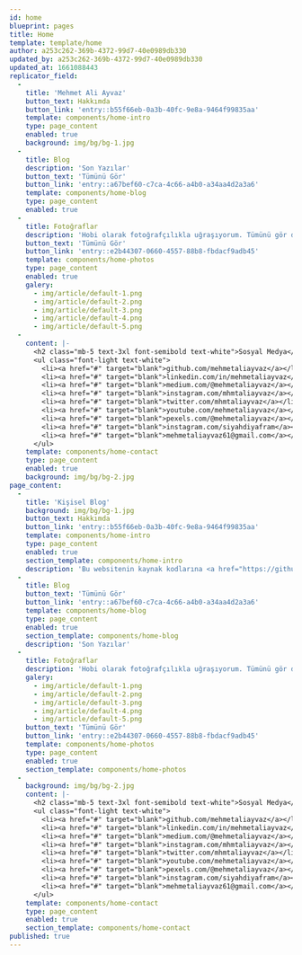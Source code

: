 ```yaml
---
id: home
blueprint: pages
title: Home
template: template/home
author: a253c262-369b-4372-99d7-40e0989db330
updated_by: a253c262-369b-4372-99d7-40e0989db330
updated_at: 1661088443
replicator_field:
  -
    title: 'Mehmet Ali Ayvaz'
    button_text: Hakkımda
    button_link: 'entry::b55f66eb-0a3b-40fc-9e8a-9464f99835aa'
    template: components/home-intro
    type: page_content
    enabled: true
    background: img/bg/bg-1.jpg
  -
    title: Blog
    description: 'Son Yazılar'
    button_text: 'Tümünü Gör'
    button_link: 'entry::a67bef60-c7ca-4c66-a4b0-a34aa4d2a3a6'
    template: components/home-blog
    type: page_content
    enabled: true
  -
    title: Fotoğraflar
    description: 'Hobi olarak fotoğrafçılıkla uğraşıyorum. Tümünü gör diyerek çektiğim tüm fotoğraflara ulaşabilirsiniz.'
    button_text: 'Tümünü Gör'
    button_link: 'entry::e2b44307-0660-4557-88b8-fbdacf9adb45'
    template: components/home-photos
    type: page_content
    enabled: true
    galery:
      - img/article/default-1.png
      - img/article/default-2.png
      - img/article/default-3.png
      - img/article/default-4.png
      - img/article/default-5.png
  -
    content: |-
      <h2 class="mb-5 text-3xl font-semibold text-white">Sosyal Medya</h2>
      <ul class="font-light text-white">
        <li><a href="#" target="blank">github.com/mehmetaliayvaz</a></li>
        <li><a href="#" target="blank">linkedin.com/in/mehmetaliayvaz</a></li>
        <li><a href="#" target="blank">medium.com/@mehmetaliayvaz</a></li>
        <li><a href="#" target="blank">instagram.com/mhmtaliayvaz</a></li>
        <li><a href="#" target="blank">twitter.com/mhmtaliayvaz</a></li>
        <li><a href="#" target="blank">youtube.com/mehmetaliayvaz</a></li>
        <li><a href="#" target="blank">pexels.com/@mehmetaliayvaz</a></li>
        <li><a href="#" target="blank">instagram.com/siyahdiyafram</a></li>
        <li><a href="#" target="blank">mehmetaliayvaz61@gmail.com</a></li>
      </ul>
    template: components/home-contact
    type: page_content
    enabled: true
    background: img/bg/bg-2.jpg
page_content:
  -
    title: 'Kişisel Blog'
    background: img/bg/bg-1.jpg
    button_text: Hakkımda
    button_link: 'entry::b55f66eb-0a3b-40fc-9e8a-9464f99835aa'
    template: components/home-intro
    type: page_content
    enabled: true
    section_template: components/home-intro
    description: 'Bu websitenin kaynak kodlarına <a href="https://github.com/mehmetaliayvaz/personal-blog" target="blank" style="font-weight: 600;">buraya </a> tıklayarak ulaşabilirsiniz.'
  -
    title: Blog
    button_text: 'Tümünü Gör'
    button_link: 'entry::a67bef60-c7ca-4c66-a4b0-a34aa4d2a3a6'
    template: components/home-blog
    type: page_content
    enabled: true
    section_template: components/home-blog
    description: 'Son Yazılar'
  -
    title: Fotoğraflar
    description: 'Hobi olarak fotoğrafçılıkla uğraşıyorum. Tümünü gör diyerek çektiğim tüm fotoğraflara ulaşabilirsiniz.'
    galery:
      - img/article/default-1.png
      - img/article/default-2.png
      - img/article/default-3.png
      - img/article/default-4.png
      - img/article/default-5.png
    button_text: 'Tümünü Gör'
    button_link: 'entry::e2b44307-0660-4557-88b8-fbdacf9adb45'
    template: components/home-photos
    type: page_content
    enabled: true
    section_template: components/home-photos
  -
    background: img/bg/bg-2.jpg
    content: |-
      <h2 class="mb-5 text-3xl font-semibold text-white">Sosyal Medya</h2>
      <ul class="font-light text-white">
        <li><a href="#" target="blank">github.com/mehmetaliayvaz</a></li>
        <li><a href="#" target="blank">linkedin.com/in/mehmetaliayvaz</a></li>
        <li><a href="#" target="blank">medium.com/@mehmetaliayvaz</a></li>
        <li><a href="#" target="blank">instagram.com/mhmtaliayvaz</a></li>
        <li><a href="#" target="blank">twitter.com/mhmtaliayvaz</a></li>
        <li><a href="#" target="blank">youtube.com/mehmetaliayvaz</a></li>
        <li><a href="#" target="blank">pexels.com/@mehmetaliayvaz</a></li>
        <li><a href="#" target="blank">instagram.com/siyahdiyafram</a></li>
        <li><a href="#" target="blank">mehmetaliayvaz61@gmail.com</a></li>
      </ul>
    template: components/home-contact
    type: page_content
    enabled: true
    section_template: components/home-contact
published: true
---
```


